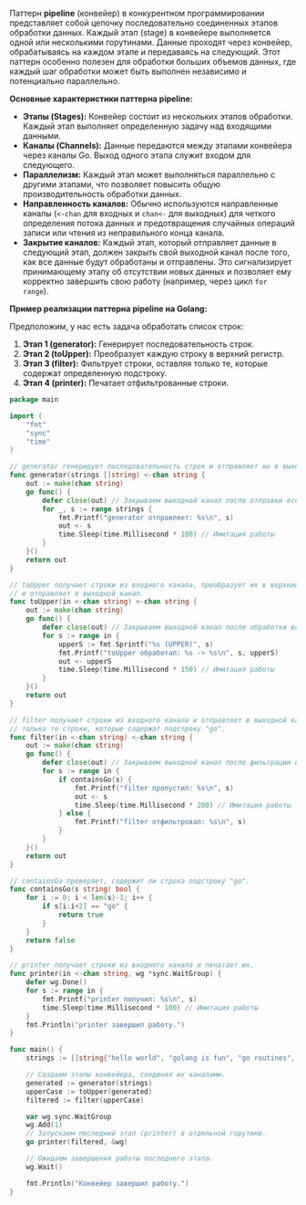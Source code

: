 
Паттерн **pipeline** (конвейер) в конкурентном программировании представляет собой цепочку последовательно соединенных этапов обработки данных. Каждый этап (stage) в конвейере выполняется одной или несколькими горутинами. Данные проходят через конвейер, обрабатываясь на каждом этапе и передаваясь на следующий. Этот паттерн особенно полезен для обработки больших объемов данных, где каждый шаг обработки может быть выполнен независимо и потенциально параллельно.


**Основные характеристики паттерна pipeline:**

- **Этапы (Stages):** Конвейер состоит из нескольких этапов обработки. Каждый этап выполняет определенную задачу над входящими данными.
- **Каналы (Channels):** Данные передаются между этапами конвейера через каналы Go. Выход одного этапа служит входом для следующего.
- **Параллелизм:** Каждый этап может выполняться параллельно с другими этапами, что позволяет повысить общую производительность обработки данных.
- **Направленность каналов:** Обычно используются направленные каналы (`<-chan` для входных и `chan<-` для выходных) для четкого определения потока данных и предотвращения случайных операций записи или чтения из неправильного конца канала.
- **Закрытие каналов:** Каждый этап, который отправляет данные в следующий этап, должен закрыть свой выходной канал после того, как все данные будут обработаны и отправлены. Это сигнализирует принимающему этапу об отсутствии новых данных и позволяет ему корректно завершить свою работу (например, через цикл `for range`).


**Пример реализации паттерна pipeline на Golang:**

Предположим, у нас есть задача обработать список строк:

1. **Этап 1 (generator):** Генерирует последовательность строк.
2. **Этап 2 (toUpper):** Преобразует каждую строку в верхний регистр.
3. **Этап 3 (filter):** Фильтрует строки, оставляя только те, которые содержат определенную подстроку.
4. **Этап 4 (printer):** Печатает отфильтрованные строки.

```go
package main

import (
	"fmt"
	"sync"
	"time"
)

// generator генерирует последовательность строк и отправляет их в выходной канал.
func generator(strings []string) <-chan string {
	out := make(chan string)
	go func() {
		defer close(out) // Закрываем выходной канал после отправки всех строк
		for _, s := range strings {
			fmt.Printf("generator отправляет: %s\n", s)
			out <- s
			time.Sleep(time.Millisecond * 100) // Имитация работы
		}
	}()
	return out
}

// toUpper получает строки из входного канала, преобразует их в верхний регистр
// и отправляет в выходной канал.
func toUpper(in <-chan string) <-chan string {
	out := make(chan string)
	go func() {
		defer close(out) // Закрываем выходной канал после обработки всех строк
		for s := range in {
			upperS := fmt.Sprintf("%s (UPPER)", s)
			fmt.Printf("toUpper обработал: %s -> %s\n", s, upperS)
			out <- upperS
			time.Sleep(time.Millisecond * 150) // Имитация работы
		}
	}()
	return out
}

// filter получает строки из входного канала и отправляет в выходной канал
// только те строки, которые содержат подстроку "go".
func filter(in <-chan string) <-chan string {
	out := make(chan string)
	go func() {
		defer close(out) // Закрываем выходной канал после фильтрации всех строк
		for s := range in {
			if containsGo(s) {
				fmt.Printf("filter пропустил: %s\n", s)
				out <- s
				time.Sleep(time.Millisecond * 200) // Имитация работы
			} else {
				fmt.Printf("filter отфильтровал: %s\n", s)
			}
		}
	}()
	return out
}

// containsGo проверяет, содержит ли строка подстроку "go".
func containsGo(s string) bool {
	for i := 0; i < len(s)-1; i++ {
		if s[i:i+2] == "go" {
			return true
		}
	}
	return false
}

// printer получает строки из входного канала и печатает их.
func printer(in <-chan string, wg *sync.WaitGroup) {
	defer wg.Done()
	for s := range in {
		fmt.Printf("printer получил: %s\n", s)
		time.Sleep(time.Millisecond * 100) // Имитация работы
	}
	fmt.Println("printer завершил работу.")
}

func main() {
	strings := []string{"hello world", "golang is fun", "go routines", "concurrent programming", "no go here"}

	// Создаем этапы конвейера, соединяя их каналами.
	generated := generator(strings)
	upperCase := toUpper(generated)
	filtered := filter(upperCase)

	var wg sync.WaitGroup
	wg.Add(1)
	// Запускаем последний этап (printer) в отдельной горутине.
	go printer(filtered, &wg)

	// Ожидаем завершения работы последнего этапа.
	wg.Wait()

	fmt.Println("Конвейер завершил работу.")
}
```